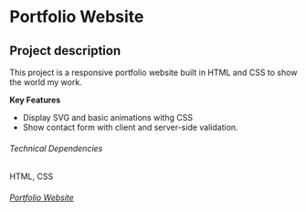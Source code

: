 # Portfolio Website

## Project description

This project is a responsive portfolio website built in HTML and CSS to show the world my work.

**Key Features**

- Display SVG and basic animations withg CSS
- Show contact form with client and server-side validation.

###### Technical Dependencies

HTML, CSS

###### [Portfolio Website](https://afonsord.github.io/portfolio-website/)
